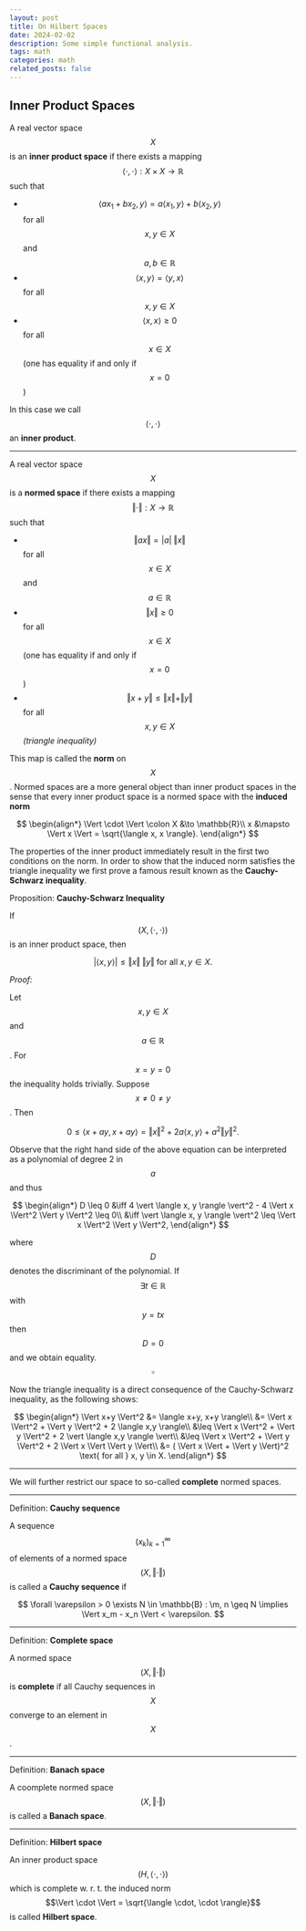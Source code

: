 ```yaml
---
layout: post
title: On Hilbert Spaces
date: 2024-02-02
description: Some simple functional analysis.
tags: math
categories: math
related_posts: false
---
```


## Inner Product Spaces

A real vector space $$X$$ is an **inner product space** if there exists a mapping $$\langle \cdot, \cdot \rangle : X \times X \to \mathbb{R}$$ such that

- $$\langle ax_1 + bx_2, y \rangle = a \langle x_1, y \rangle + b \langle x_2, y \rangle$$ for all $$x, y \in X$$ and $$a, b \in \mathbb{R}$$
- $$\langle x, y \rangle = \langle y, x \rangle $$ for all $$x, y \in X$$
- $$\langle x, x \rangle \geq 0$$ for all $$x \in X$$ (one has equality if and only if $$x = 0$$)

In this case we call $$\langle \cdot, \cdot \rangle$$ an **inner product**.

---

A real vector space $$X$$ is a **normed space** if there exists a mapping $$\Vert \cdot \Vert : X \to \mathbb{R}$$ such that

- $$\Vert ax \Vert = \vert a \vert \; \Vert x \Vert$$ for all $$x \in X$$ and $$a \in \mathbb{R}$$
- $$\Vert x \Vert \geq 0$$ for all $$x \in X$$ (one has equality if and only if $$x = 0$$)
- $$\Vert x + y \Vert \leq \Vert x \Vert + \Vert y \Vert$$ for all $$x, y \in X$$ *(triangle inequality)*

This map is called the **norm** on $$X$$. Normed spaces are a more general object than inner product spaces in the sense that every inner product space is a normed space with the **induced norm**

$$
\begin{align*}
\Vert \cdot \Vert \colon X &\to \mathbb{R}\\
x &\mapsto \Vert x \Vert = \sqrt{\langle x, x \rangle}.
\end{align*}
$$

The properties of the inner product immediately result in the first two conditions on the norm. In order to show that the induced norm satisfies the triangle inequality we first prove a famous result known as the **Cauchy-Schwarz inequality**.

Proposition: **Cauchy-Schwarz Inequality**

If $$(X, \langle \cdot, \cdot \rangle)$$ is an inner product space, then

$$
\vert \langle x, y \rangle \vert \leq \Vert x \Vert \; \Vert y \Vert \text{ for all } x,y \in X.
$$

*Proof:*

Let $$x, y \in X$$ and $$a \in \mathbb{R}$$. For $$x = y = 0$$ the inequality holds trivially. Suppose $$x \neq 0 \neq y$$. Then

$$
0 \leq \langle x + ay, x + ay \rangle = \Vert x \Vert^2 + 2a \langle x,y \rangle + a^2 \Vert y \Vert^2.
$$

Observe that the right hand side of the above equation can be interpreted as a polynomial of degree 2 in $$a$$ and thus 

$$
\begin{align*}
    D \leq 0 &\iff 4 \vert \langle x, y \rangle \vert^2 - 4 \Vert x \Vert^2 \Vert y \Vert^2 \leq 0\\
    &\iff \vert \langle x, y \rangle \vert^2 \leq \Vert x \Vert^2 \Vert y \Vert^2,
\end{align*}
$$

where $$D$$ denotes the discriminant of the polynomial.
If $$\exists t \in \mathbb{R}$$ with $$y = tx$$ then $$D = 0$$ and we obtain equality. $$\square$$



Now the triangle inequality is a direct consequence of the Cauchy-Schwarz inequality, as the following shows:

$$
\begin{align*}
    \Vert x+y \Vert^2 &= \langle x+y, x+y \rangle\\
    &= \Vert x \Vert^2 + \Vert y \Vert^2 + 2 \langle x,y \rangle\\
    &\leq \Vert x \Vert^2 + \Vert y \Vert^2 + 2 \vert \langle x,y \rangle \vert\\
    &\leq \Vert x \Vert^2 + \Vert y \Vert^2 + 2 \Vert x \Vert \Vert y \Vert\\
    &= ( \Vert x \Vert + \Vert y \Vert)^2 \text{ for all } x, y \in X.
\end{align*}
$$

---

We will further restrict our space to so-called **complete** normed spaces.

---

Definition: **Cauchy sequence**

A sequence $$(x_k)_{k=1}^\infty$$ of elements of a normed space $$(X, \Vert \cdot \Vert)$$ is called a **Cauchy sequence** if 

$$
\forall \varepsilon > 0 \exists N \in \mathbb{B} : \m, n \geq N \implies \Vert x_m - x_n \Vert < \varepsilon.
$$

---

Definition: **Complete space**

A normed space $$(X, \Vert \cdot \Vert)$$ is **complete** if all Cauchy sequences in $$X$$ converge to an element in $$X$$. 

---

Definition: **Banach space**

A coomplete normed space $$(X, \Vert \cdot \Vert)$$ is called a **Banach space**.

---

Definition: **Hilbert space**

An inner product space $$(H, \langle \cdot, \cdot \rangle)$$ which is complete w. r. t. the induced norm $$\Vert \cdot \Vert = \sqrt{\langle \cdot, \cdot \rangle}$$ is called **Hilbert space**.